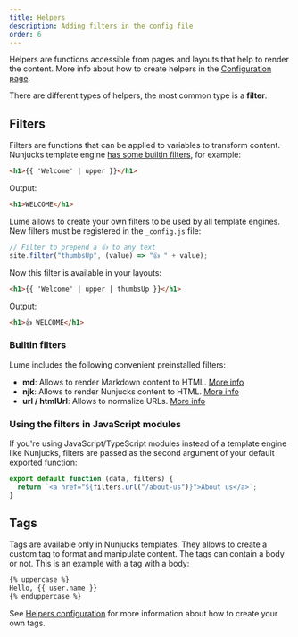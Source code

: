 ```yaml
---
title: Helpers
description: Adding filters in the config file
order: 6
---
```


Helpers are functions accessible from pages and layouts that help to render the
content. More info about how to create helpers in the
[Configuration page](/getting-started/config-file/#helpers).

There are different types of helpers, the most common type is a **filter**.

## Filters

Filters are functions that can be applied to variables to transform content.
Nunjucks template engine
[has some builtin filters](https://mozilla.github.io/nunjucks/templating.html#builtin-filters),
for example:

```html
<h1>{{ 'Welcome' | upper }}</h1>
```

Output:

```html
<h1>WELCOME</h1>
```

Lume allows to create your own filters to be used by all template engines. New
filters must be registered in the `_config.js` file:

```js
// Filter to prepend a 👍 to any text
site.filter("thumbsUp", (value) => "👍 " + value);
```

Now this filter is available in your layouts:

```html
<h1>{{ 'Welcome' | upper | thumbsUp }}</h1>
```

Output:

```html
<h1>👍 WELCOME</h1>
```

### Builtin filters

Lume includes the following convenient preinstalled filters:

- **md**: Allows to render Markdown content to HTML.
  [More info](../core/markdown.md)
- **njk**: Allows to render Nunjucks content to HTML.
  [More info](../core/nunjucks.md)
- **url / htmlUrl**: Allows to normalize URLs. [More info](../core/url.md)

### Using the filters in JavaScript modules

If you're using JavaScript/TypeScript modules instead of a template engine like
Nunjucks, filters are passed as the second argument of your default exported
function:

```js
export default function (data, filters) {
  return `<a href="${filters.url("/about-us")}">About us</a>`;
}
```

## Tags

Tags are available only in Nunjucks templates. They allows to create a custom
tag to format and manipulate content. The tags can contain a body or not. This
is an example with a tag with a body:

```html
{% uppercase %}
Hello, {{ user.name }}
{% enduppercase %}
```

See [Helpers configuration](/getting-started/config-file.md#helpers) for more
information about how to create your own tags.
